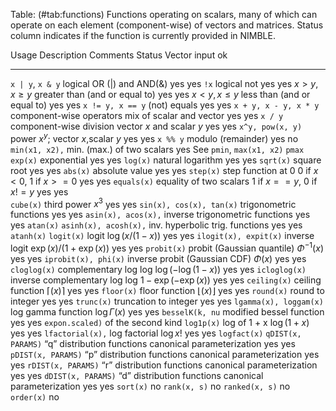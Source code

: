Table: (#tab:functions) Functions operating on scalars, many of which can operate on each element (component-wise) of
vectors and matrices. Status column indicates if the function is currently provided in NIMBLE.

  Usage                     Description                     Comments                     Status  Vector input ok
  ------------------------- ------------------------------- ---------------------------- ------  ---------------
  `x | y`, `x & y`          logical OR ($|$) and AND(&)                                  yes     yes 
  `!x`                      logical not                                                  yes     yes
  $x > y, x \geq y$         greater than (and or equal to)                               yes     yes 
  $x < y, x \leq y$         less than (and or equal to)                                  yes     yes 
  `x != y, x == y`          (not) equals                                                 yes     yes
  `x + y, x - y, x * y`     component-wise operators        mix of scalar and vector     yes     yes
  `x / y`                   component-wise division         vector $x$ and scalar $y$    yes     yes
  `x^y, pow(x, y)`          power                           $x^y$; vector $x$,scalar $y$ yes     yes
  `x %% y`                  modulo (remainder)                                           yes     no
  `min(x1, x2),`            min. (max.) of two scalars                                   yes     See `pmin`, 
    `max(x1, x2)`                                                                                    `pmax`
  `exp(x)`                  exponential                                                  yes     yes
  `log(x)`                  natural logarithm                                            yes  	 yes
  `sqrt(x)`                 square root                                                  yes     yes
  `abs(x)`                  absolute value                                               yes  	 yes
  `step(x)`                 step function at 0              0 if $x<0$, 1 if $x>=0$      yes     yes
  `equals(x)`               equality of two scalars         1 if $x==y$, 0 if $x != y$   yes	 yes	 
  `cube(x)`                 third power                     $x^3$                        yes	 yes
  `sin(x), cos(x), tan(x)`  trigonometric functions                                      yes     yes
  `asin(x), acos(x),`       inverse trigonometric functions                              yes     yes
    `atan(x)`
  `asinh(x), acosh(x),`     inv. hyperbolic trig. functions                              yes     yes
    `atanh(x)`
  `logit(x)`                logit                           $\log(x/(1-x))$              yes     yes
  `ilogit(x), expit(x)`     inverse logit                   $\exp(x)/(1 + \exp(x))$      yes     yes
  `probit(x)`               probit (Gaussian quantile)      $\Phi^{-1}(x)$               yes     yes
  `iprobit(x), phi(x)`      inverse probit (Gaussian CDF)   $\Phi(x)$                    yes     yes
  `cloglog(x)`              complementary log log           $\log(-\log(1-x))$           yes     yes
  `icloglog(x)`             inverse complementary log log   $1 - \exp(-\exp(x))$         yes     yes
  `ceiling(x)`              ceiling function                $\lceil(x)\rceil$            yes     yes
  `floor(x)`                floor function                  $\lfloor(x)\rfloor$          yes     yes
  `round(x)`                round to integer                                             yes     yes
  `trunc(x)`                truncation to integer                                        yes     yes
  `lgamma(x), loggam(x)`    log gamma function              $\log \Gamma(x)$             yes     yes
  `besselK(k, nu`           modified bessel function                                     yes     yes
    `expon.scaled)`         of the second kind 
  `log1p(x)`                log of 1 + x                    $\log(1+x)$                  yes     yes
  `lfactorial(x),`          log factorial                   $\log x!$                    yes     yes
    `logfact(x)`
  `qDIST(x, PARAMS)`        “q” distribution functions      canonical parameterization   yes     yes
  `pDIST(x, PARAMS)`        “p” distribution functions      canonical parameterization   yes     yes
  `rDIST(x, PARAMS)`        “r” distribution functions      canonical parameterization   yes     yes 
  `dDIST(x, PARAMS)`        “d” distribution functions      canonical parameterization   yes     yes
  `sort(x)`                                                                              no
  `rank(x, s)`                                                                           no
  `ranked(x, s)`                                                                         no
  `order(x)`                                                                             no

